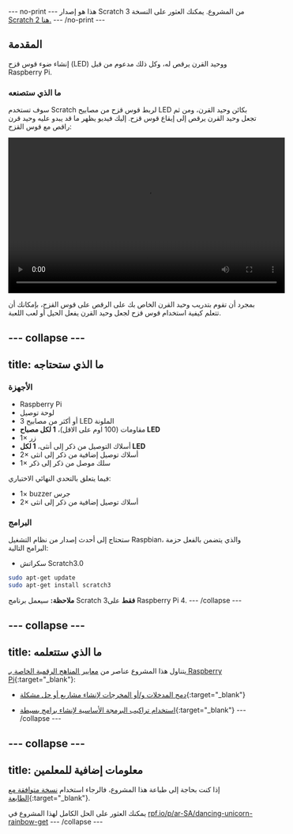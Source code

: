 --- no-print ---
هذا هو إصدار Scratch 3 من المشروع. يمكنك العثور على النسخة [Scratch 2 هنا.](https://projects.raspberrypi.org/ar-SA/projects/dancing-unicorn-rainbow-scratch2) 
--- /no-print ---

## المقدمة

إنشاء ضوء قوس قزح (LED) ووحيد القرن يرقص له، وكل ذلك مدعوم من قبل Raspberry Pi.

### ما الذي ستصنعه

سوف تستخدم Scratch لربط قوس قزح من مصابيح LED بكائن وحيد القرن، ومن ثم تجعل وحيد القرن يرقص إلى إيقاع قوس قزح. إليك فيديو يظهر ما قد يبدو عليه وحيد قرن راقص مع قوس القزح:

<video width="560" height="315" controls> <source src="resources/Screencast.mp4" type="video/mp4"> Your browser does not support the video tag, try FireFox or Chrome </video> 

بمجرد أن تقوم بتدريب وحيد القرن الخاص بك على الرقص على قوس القزح، بإمكانك أن تتعلم كيفية استخدام قوس قزح لجعل وحيد القرن يفعل الحيل أو لعب اللعبة.

--- collapse ---
---
title: ما الذي ستحتاجه
---

### الأجهزة

+ Raspberry Pi
+ لوحة توصيل
+ 3 أو أكثر من مصابيح LED الملونة
+ مقاومات (100 اوم على الاقل)، **1 لكل مصباح LED**
+ 1× زر
+ أسلاك التوصيل من ذكر إلى أنثى، **1 لكل LED**
+ 2× أسلاك توصيل إضافية من ذكر إلى انثى
+ 1× سلك موصل من ذكر إلى ذكر

فيما يتعلق بالتحدي النهائي الاختياري:

+ 1× buzzer جرس
+ 2× أسلاك توصيل إضافية من ذكر إلى انثى

### البرامج

ستحتاج إلى أحدث إصدار من نظام التشغيل Raspbian، والذي يتضمن بالفعل حزمة البرامج التالية:

+ سكراتش Scratch3.0

```bash
sudo apt-get update
sudo apt-get install scratch3
```

**ملاحظة:** سيعمل برنامج Scratch 3**فقط** على Raspberry Pi 4. --- /collapse ---

--- collapse ---
---
title: ما الذي ستتعلمه
---

يتناول هذا المشروع عناصر من [معايير المناهج الرقمية الخاصة بـ Raspberry Pi](http://rpf.io/curriculum){:target="_blank"}:

+ [دمج المدخلات و/أو المخرجات لإنشاء مشاريع أو حل مشكلة](https://curriculum.raspberrypi.org/physical-computing/builder/){:target="_blank"}

+ [استخدام تراكيب البرمجة الأساسية لإنشاء برامج بسيطة](https://www.raspberrypi.org/curriculum/programming/builder){:target="_blank"} --- /collapse ---

--- collapse ---
---
title: معلومات إضافية للمعلمين
---

إذا كنت بحاجة إلى طباعة هذا المشروع، فالرجاء استخدام [نسخة متوافقة مع الطابعة](https://projects.raspberrypi.org/ar-SA/projects/dancing-unicorn-rainbow/print){:target="_blank"}.

يمكنك العثور على الحل الكامل لهذا المشروع في [rpf.io/p/ar-SA/dancing-unicorn-rainbow-get](https://rpf.io/p/ar-SA/dancing-unicorn-rainbow-get) --- /collapse ---